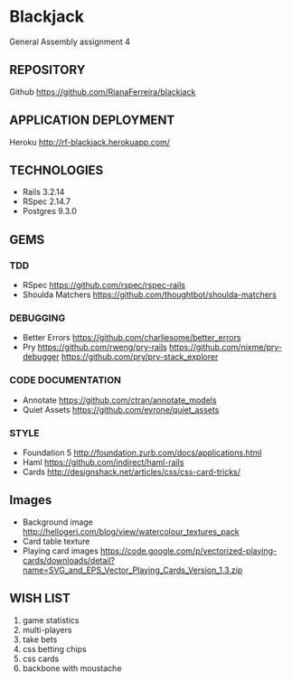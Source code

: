 # Blackjack
   General Assembly assignment 4

## REPOSITORY
Github https://github.com/RianaFerreira/blackjack

## APPLICATION DEPLOYMENT
Heroku http://rf-blackjack.herokuapp.com/

## TECHNOLOGIES
* Rails 3.2.14
* RSpec 2.14.7
* Postgres 9.3.0

## GEMS

### TDD
* RSpec https://github.com/rspec/rspec-rails
* Shoulda Matchers https://github.com/thoughtbot/shoulda-matchers

### DEBUGGING
* Better Errors https://github.com/charliesome/better_errors
* Pry
  https://github.com/rweng/pry-rails
  https://github.com/nixme/pry-debugger
  https://github.com/pry/pry-stack_explorer

### CODE DOCUMENTATION
* Annotate https://github.com/ctran/annotate_models
* Quiet Assets https://github.com/evrone/quiet_assets

### STYLE
* Foundation 5 http://foundation.zurb.com/docs/applications.html
* Haml https://github.com/indirect/haml-rails
* Cards http://designshack.net/articles/css/css-card-tricks/

## Images
* Background image http://hellogeri.com/blog/view/watercolour_textures_pack
* Card table texture
* Playing card images https://code.google.com/p/vectorized-playing-cards/downloads/detail?name=SVG_and_EPS_Vector_Playing_Cards_Version_1.3.zip

## WISH LIST
1. game statistics
2. multi-players
3. take bets
4. css betting chips
5. css cards
6. backbone with moustache


